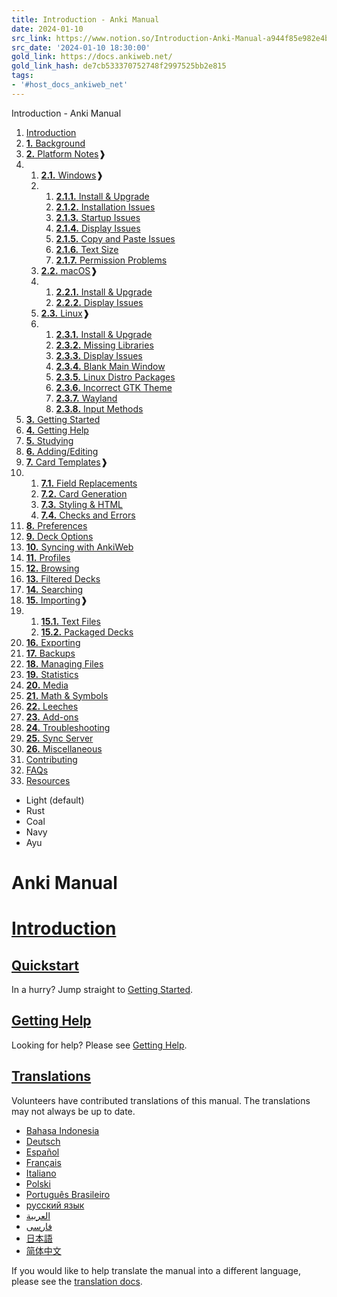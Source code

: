```yaml
---
title: Introduction - Anki Manual
date: 2024-01-10
src_link: https://www.notion.so/Introduction-Anki-Manual-a944f85e982e4b808b457949b1763a24
src_date: '2024-01-10 18:30:00'
gold_link: https://docs.ankiweb.net/
gold_link_hash: de7cb533370752748f2997525bb2e815
tags:
- '#host_docs_ankiweb_net'
---
```







Introduction - Anki Manual

































1. [Introduction](intro.html)
2. [**1.** Background](background.html)
3. [**2.** Platform Notes](platform/intro.html)❱
4. 1. [**2.1.** Windows](platform/windows/intro.html)❱
	2. 1. [**2.1.1.** Install & Upgrade](platform/windows/installing.html)
		2. [**2.1.2.** Installation Issues](platform/windows/installation-issues.html)
		3. [**2.1.3.** Startup Issues](platform/windows/startup-issues.html)
		4. [**2.1.4.** Display Issues](platform/windows/display-issues.html)
		5. [**2.1.5.** Copy and Paste Issues](platform/windows/copy-and-paste.html)
		6. [**2.1.6.** Text Size](platform/windows/text-size.html)
		7. [**2.1.7.** Permission Problems](platform/windows/permission-problems.html)
	3. [**2.2.** macOS](platform/mac/intro.html)❱
	4. 1. [**2.2.1.** Install & Upgrade](platform/mac/installing.html)
		2. [**2.2.2.** Display Issues](platform/mac/display-issues.html)
	5. [**2.3.** Linux](platform/linux/intro.html)❱
	6. 1. [**2.3.1.** Install & Upgrade](platform/linux/installing.html)
		2. [**2.3.2.** Missing Libraries](platform/linux/missing-libraries.html)
		3. [**2.3.3.** Display Issues](platform/linux/display-issues.html)
		4. [**2.3.4.** Blank Main Window](platform/linux/blank-window.html)
		5. [**2.3.5.** Linux Distro Packages](platform/linux/distro-packages.html)
		6. [**2.3.6.** Incorrect GTK Theme](platform/linux/gtk-theme.html)
		7. [**2.3.7.** Wayland](platform/linux/wayland.html)
		8. [**2.3.8.** Input Methods](platform/linux/input-methods.html)
5. [**3.** Getting Started](getting-started.html)
6. [**4.** Getting Help](getting-help.html)
7. [**5.** Studying](studying.html)
8. [**6.** Adding/Editing](editing.html)
9. [**7.** Card Templates](templates/intro.html)❱
10. 1. [**7.1.** Field Replacements](templates/fields.html)
	2. [**7.2.** Card Generation](templates/generation.html)
	3. [**7.3.** Styling & HTML](templates/styling.html)
	4. [**7.4.** Checks and Errors](templates/errors.html)
11. [**8.** Preferences](preferences.html)
12. [**9.** Deck Options](deck-options.html)
13. [**10.** Syncing with AnkiWeb](syncing.html)
14. [**11.** Profiles](profiles.html)
15. [**12.** Browsing](browsing.html)
16. [**13.** Filtered Decks](filtered-decks.html)
17. [**14.** Searching](searching.html)
18. [**15.** Importing](importing/intro.html)❱
19. 1. [**15.1.** Text Files](importing/text-files.html)
	2. [**15.2.** Packaged Decks](importing/packaged-decks.html)
20. [**16.** Exporting](exporting.html)
21. [**17.** Backups](backups.html)
22. [**18.** Managing Files](files.html)
23. [**19.** Statistics](stats.html)
24. [**20.** Media](media.html)
25. [**21.** Math & Symbols](math.html)
26. [**22.** Leeches](leeches.html)
27. [**23.** Add-ons](addons.html)
28. [**24.** Troubleshooting](troubleshooting.html)
29. [**25.** Sync Server](sync-server.html)
30. [**26.** Miscellaneous](misc.html)
31. [Contributing](contrib.html)
32. [FAQs](faqs.html)
33. [Resources](resources.html)
















* Light (default)
* Rust
* Coal
* Navy
* Ayu






Anki Manual
===========





















[Introduction](#introduction)
=============================


[Quickstart](#quickstart)
-------------------------


In a hurry? Jump straight to [Getting Started](getting-started.html).


[Getting Help](#getting-help)
-----------------------------


Looking for help? Please see [Getting Help](./getting-help.html).


[Translations](#translations)
-----------------------------


Volunteers have contributed translations of this manual. The
translations may not always be up to date.


* [Bahasa Indonesia](https://apps.ankiweb.net/docs/manual.id.html)
* [Deutsch](http://www.dennisproksch.de/anki)
* [Español](https://apps.ankiweb.net/docs/manual.es.html)
* [Français](https://apps.ankiweb.net/docs/manual.fr.html)
* [Italiano](https://web.archive.org/web/20160423223801/http://192.167.9.6/Anki_ITA/Manual_ITA.htm)
* [Polski](https://platynowy.github.io/anki-manual/)
* [Português Brasileiro](https://mizerablebr.github.io/anki-manual/)
* [русский язык](https://alexeygorelov.github.io/anki-manual-ru/)
* [العربية](https://abdnh.github.io/anki-manual/)
* [فارسى](http://ankidroid.ir/anki.pdf)
* [日本語](http://wikiwiki.jp/rage2050/)
* [简体中文](http://www.ankichina.net/manual/anki/)


If you would like to help translate the manual into a different language,
please see the [translation docs](https://translating.ankiweb.net/anki/manual.html).